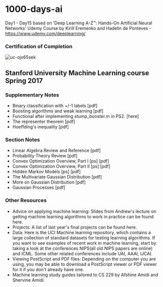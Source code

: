 # 1000-days-ai

Day1 - Day15 based on 'Deep Learning A-Z™: Hands-On Artificial Neural Networks' Udemy Course by Kirill Eremenko and Hadelin de Ponteves - https://www.udemy.com/deeplearning/

### Certification of Completion
![uc-ojx65sek](https://user-images.githubusercontent.com/5506152/49083553-603d0d80-f266-11e8-9779-dba1f76337c1.jpg)

## Stanford University Machine Learning course Spring 2017
### Supplementary Notes
- Binary classification with +/-1 labels [pdf]
- Boosting algorithms and weak learning [pdf]
- Functional after implementing stump_booster.m in PS2. [here]
- The representer theorem [pdf]
- Hoeffding's inequality [pdf]

### Section Notes
- Linear Algebra Review and Reference [pdf]
- Probability Theory Review [pdf]
- Convex Optimization Overview, Part I [ps] [pdf]
- Convex Optimization Overview, Part II [ps] [pdf]
- Hidden Markov Models [ps] [pdf]
- The Multivariate Gaussian Distribution [pdf]
- More on Gaussian Distribution [pdf]
- Gaussian Processes [pdf]

### Other Resources
- Advice on applying machine learning: Slides from Andrew's lecture on getting machine learning algorithms to work in practice can be found here.
- Projects: A list of last year's final projects can be found here.
- Data: Here is the UCI Machine learning repository, which contains a large collection of standard datasets for testing learning algorithms. If you want to see examples of recent work in machine learning, start by taking a look at the conferences NIPS(all old NIPS papers are online) and ICML. Some other related conferences include UAI, AAAI, IJCAI.
- Viewing PostScript and PDF files: Depending on the computer you are using, you may be able to download a PostScript viewer or PDF viewer for it if you don't already have one.
- Machine learning study guides tailored to CS 229 by Afshine Amidi and Shervine Amidi.
